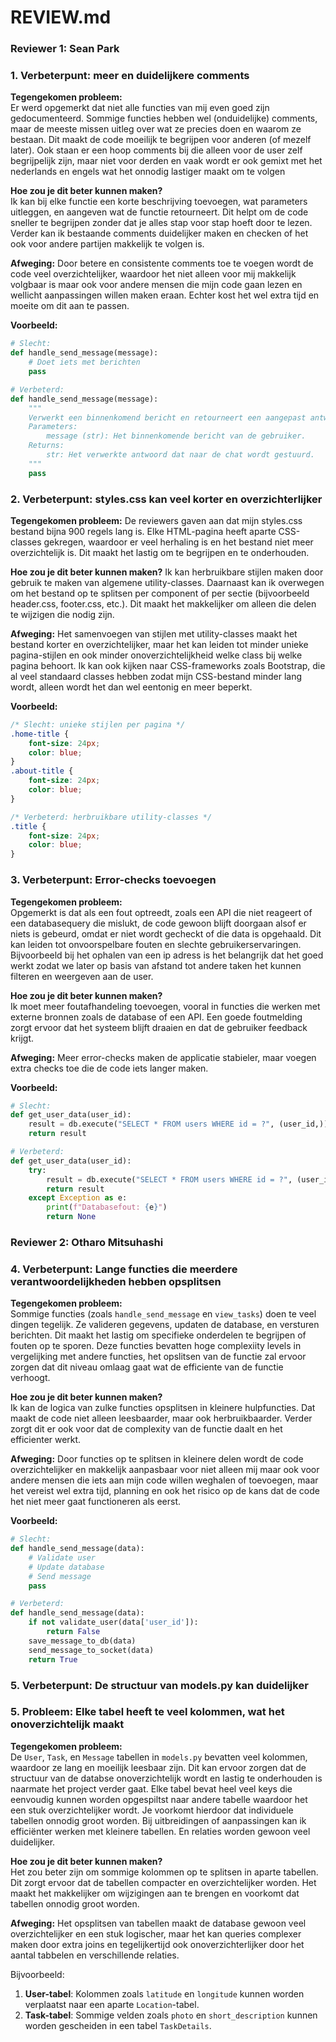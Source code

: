 # REVIEW.md

### **Reviewer 1: Sean Park**

### 1. **Verbeterpunt: meer en duidelijkere comments**  
**Tegengekomen probleem:**  
Er werd opgemerkt dat niet alle functies van mij even goed zijn gedocumenteerd. Sommige functies hebben wel (onduidelijke) comments, maar de meeste missen uitleg over wat ze precies doen en waarom ze bestaan. Dit maakt de code moeilijk te begrijpen voor anderen (of mezelf later). Ook staan er een hoop comments bij die alleen voor de user zelf begrijpelijk zijn, maar niet voor derden en vaak wordt er ook gemixt met het nederlands en engels wat het onnodig lastiger maakt om te volgen

**Hoe zou je dit beter kunnen maken?**  
Ik kan bij elke functie een korte beschrijving toevoegen, wat parameters uitleggen, en aangeven wat de functie retourneert. Dit helpt om de code sneller te begrijpen zonder dat je alles stap voor stap hoeft door te lezen. Verder kan ik bestaande comments duidelijker maken en checken of het ook voor andere partijen makkelijk te volgen is.

**Afweging:**
Door betere en consistente comments toe te voegen wordt de code veel overzichtelijker, waardoor het niet alleen voor mij makkelijk volgbaar is maar ook voor andere mensen die mijn code gaan lezen en wellicht aanpassingen willen maken eraan. Echter kost het wel extra tijd en moeite om dit aan te passen.

**Voorbeeld:**  
```python
# Slecht:
def handle_send_message(message):
    # Doet iets met berichten
    pass  

# Verbeterd:
def handle_send_message(message):
    """
    Verwerkt een binnenkomend bericht en retourneert een aangepast antwoord.
    Parameters:
        message (str): Het binnenkomende bericht van de gebruiker.
    Returns:
        str: Het verwerkte antwoord dat naar de chat wordt gestuurd.
    """
    pass  
```  

### 2. **Verbeterpunt: styles.css kan veel korter en overzichterlijker**
**Tegengekomen probleem:**
De reviewers gaven aan dat mijn styles.css bestand bijna 900 regels lang is. Elke HTML-pagina heeft aparte CSS-classes gekregen, waardoor er veel herhaling is en het bestand niet meer overzichtelijk is. Dit maakt het lastig om te begrijpen en te onderhouden.

**Hoe zou je dit beter kunnen maken?**
Ik kan herbruikbare stijlen maken door gebruik te maken van algemene utility-classes. Daarnaast kan ik overwegen om het bestand op te splitsen per component of per sectie (bijvoorbeeld header.css, footer.css, etc.). Dit maakt het makkelijker om alleen die delen te wijzigen die nodig zijn.

**Afweging:**
Het samenvoegen van stijlen met utility-classes maakt het bestand korter en overzichtelijker, maar het kan leiden tot minder unieke pagina-stijlen en ook minder onoverzichtelijkheid welke class bij welke pagina behoort. Ik kan ook kijken naar CSS-frameworks zoals Bootstrap, die al veel standaard classes hebben zodat mijn CSS-bestand minder lang wordt, alleen wordt het dan wel eentonig en meer beperkt.

**Voorbeeld:**

```css
/* Slecht: unieke stijlen per pagina */
.home-title {
    font-size: 24px;
    color: blue;
}
.about-title {
    font-size: 24px;
    color: blue;
}

/* Verbeterd: herbruikbare utility-classes */
.title {
    font-size: 24px;
    color: blue;
}
```

### 3. **Verbeterpunt: Error-checks toevoegen**  
**Tegengekomen probleem:**  
Opgemerkt is dat als een fout optreedt, zoals een API die niet reageert of een databasequery die mislukt, de code gewoon blijft doorgaan alsof er niets is gebeurd, omdat er niet wordt gecheckt of die data is opgehaald. Dit kan leiden tot onvoorspelbare fouten en slechte gebruikerservaringen. Bijvoorbeeld bij het ophalen van een ip adress is het belangrijk dat het goed werkt zodat we later op basis van afstand tot andere taken het kunnen filteren en weergeven aan de user.

**Hoe zou je dit beter kunnen maken?**  
Ik moet meer foutafhandeling toevoegen, vooral in functies die werken met externe bronnen zoals de database of een API. Een goede foutmelding zorgt ervoor dat het systeem blijft draaien en dat de gebruiker feedback krijgt.

**Afweging:**
Meer error-checks maken de applicatie stabieler, maar voegen extra checks toe die de code iets langer maken.

**Voorbeeld:**  
```python
# Slecht:
def get_user_data(user_id):
    result = db.execute("SELECT * FROM users WHERE id = ?", (user_id,))
    return result  

# Verbeterd:
def get_user_data(user_id):
    try:
        result = db.execute("SELECT * FROM users WHERE id = ?", (user_id,))
        return result
    except Exception as e:
        print(f"Databasefout: {e}")
        return None  
```  


### **Reviewer 2: Otharo Mitsuhashi**

### 4. **Verbeterpunt: Lange functies die meerdere verantwoordelijkheden hebben opsplitsen**  
**Tegengekomen probleem:**  
Sommige functies (zoals `handle_send_message` en `view_tasks`) doen te veel dingen tegelijk. Ze valideren gegevens, updaten de database, en versturen berichten. Dit maakt het lastig om specifieke onderdelen te begrijpen of fouten op te sporen. Deze functies bevatten hoge complexiity levels in vergelijking met andere functies, het opslitsen van de functie zal ervoor zorgen dat dit niveau omlaag gaat wat de efficiente van de functie verhoogt.

**Hoe zou je dit beter kunnen maken?**  
Ik kan de logica van zulke functies opsplitsen in kleinere hulpfuncties. Dat maakt de code niet alleen leesbaarder, maar ook herbruikbaarder. Verder zorgt dit er ook voor dat de complexity van de functie daalt en het efficienter werkt.

**Afweging:**
Door functies op te splitsen in kleinere delen wordt de code overzichtelijker en makkelijk aanpasbaar voor niet alleen mij maar ook voor andere mensen die iets aan mijn code willen weghalen of toevoegen, maar het vereist wel extra tijd, planning en ook het risico op de kans dat de code het niet meer gaat functioneren als eerst.

**Voorbeeld:**  
```python
# Slecht:
def handle_send_message(data):
    # Validate user
    # Update database
    # Send message
    pass  

# Verbeterd:
def handle_send_message(data):
    if not validate_user(data['user_id']):
        return False
    save_message_to_db(data)
    send_message_to_socket(data)
    return True  
```  

### 5. **Verbeterpunt: De structuur van models.py kan duidelijker**  
### 5. **Probleem: Elke tabel heeft te veel kolommen, wat het onoverzichtelijk maakt**  
**Tegengekomen probleem:**  
De `User`, `Task`, en `Message` tabellen in `models.py` bevatten veel kolommen, waardoor ze lang en moeilijk leesbaar zijn. Dit kan ervoor zorgen dat de structuur van de databse onoverzichtelijk wordt en lastig te onderhouden is naarmate het project verder gaat. Elke tabel bevat heel veel keys die eenvoudig kunnen worden opgespiltst naar andere tabelle waardoor het een stuk overzichtelijker wordt. Je voorkomt hierdoor dat individuele tabellen onnodig groot worden. Bij uitbreidingen of aanpassingen kan ik efficiënter werken met kleinere tabellen. En relaties worden gewoon veel duidelijker.

**Hoe zou je dit beter kunnen maken?**  
Het zou beter zijn om sommige kolommen op te splitsen in aparte tabellen. Dit zorgt ervoor dat de tabellen compacter en overzichtelijker worden. Het maakt het makkelijker om wijzigingen aan te brengen en voorkomt dat tabellen onnodig groot worden.

**Afweging:**
Het opsplitsen van tabellen maakt de database gewoon veel overzichtelijker en een stuk logischer, maar het kan queries complexer maken door extra joins en tegelijkertijd ook onoverzichterlijker door het aantal tabbelen en verschillende relaties.

Bijvoorbeeld:  
1. **User-tabel**: Kolommen zoals `latitude` en `longitude` kunnen worden verplaatst naar een aparte `Location`-tabel.  
2. **Task-tabel**: Sommige velden zoals `photo` en `short_description` kunnen worden gescheiden in een tabel `TaskDetails`.  